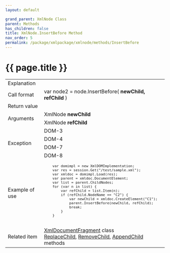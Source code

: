```yaml
---
layout: default

grand_parent: XmlNode Class
parent: Methods
has_children: false
title: XmlNode.InsertBefore Method
nav_order: 5
permalink: /package/xmlpackage/xmlnode/methods/InsertBefore
---
```

# {{ page.title }}

<table>
  <tr>
    <td>Explanation</td>
    <td colspan="2"></td>
  </tr>
  <tr>
    <td>Call format</td>
    <td colspan="2">var node2 = node.InsertBefore( <b>newChild, refChild</b> )</td>
  </tr>
  <tr>
    <td>Return value</td>
    <td colspan="2"></td>
  </tr>  
  <tr>
    <td rowspan="2">Arguments</td>
    <td>XmlNode <b>newChild</b></td>
    <td></td>
  </tr>
  <tr>
    <td>XmlNode <b>refChild</b></td>
    <td></td>
  </tr>
  <tr>
    <td rowspan="4">Exception</td>
    <td>DOM-3</td>
    <td></td>
  </tr>
  <tr>
    <td>DOM-4</td>
    <td></td>
  </tr>
  <tr>
    <td>DOM-7</td>
    <td></td>
  </tr>
  <tr>
    <td>DOM-8</td>
    <td></td>
  </tr>
  <tr>
    <td>Example of use</td>
    <td colspan="2"><code><pre>
    var domimpl = new XmlDOMImplementation;
    var res = session.Get("/test/sample.xml");
    var xmldoc = domimpl.Load(res);
    var parent = xmldoc.DocumentElement;
    var list = parent.ChildNodes;
    for (var n in list) {
        var refChild = list.Item(n);
        if (refChild.NodeName == "C2") {
            var newChild = xmldoc.CreateElement("C1");
            parent.InsertBefore(newChild, refChild);
            break;
        }
    }
    </pre></code></td>
  </tr>
  <tr>
    <td>Related item</td>
    <td colspan="2"><a href="/package/xmlpackage/xmldocumentfragment">XmlDocumentFragment</a> class<br><a href="/package/xmlpackage/xmlnode/methods/replacechild">ReplaceChild</a>, <a href="/package/xmlpackage/xmlnode/methods/removechild">RemoveChild</a>, <a href="/package/xmlpackage/xmlnode/methods/appendchild">AppendChild</a> methods</td>
  </tr>
</table>



